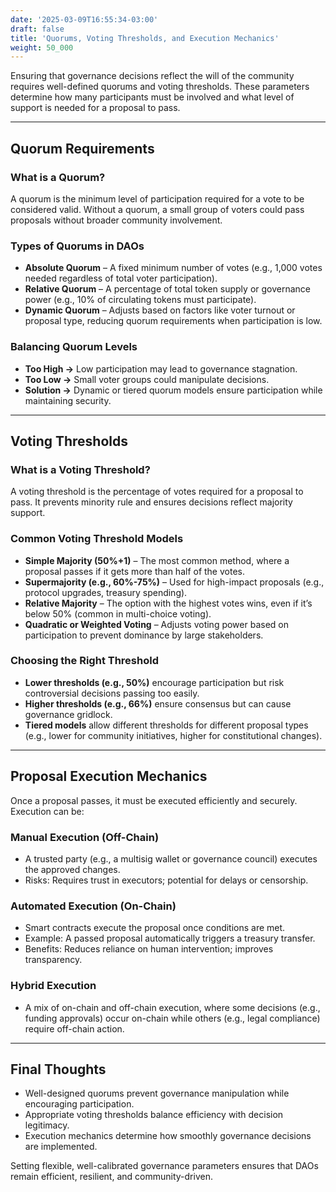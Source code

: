 ```yaml
---
date: '2025-03-09T16:55:34-03:00'
draft: false
title: 'Quorums, Voting Thresholds, and Execution Mechanics'
weight: 50_000
---
```


Ensuring that governance decisions reflect the will of the community requires well-defined quorums and voting thresholds. These parameters determine how many participants must be involved and what level of support is needed for a proposal to pass.

---

## **Quorum Requirements**  

### **What is a Quorum?**  
A quorum is the minimum level of participation required for a vote to be considered valid. Without a quorum, a small group of voters could pass proposals without broader community involvement.  

### **Types of Quorums in DAOs**  

- **Absolute Quorum** – A fixed minimum number of votes (e.g., 1,000 votes needed regardless of total voter participation).  
- **Relative Quorum** – A percentage of total token supply or governance power (e.g., 10% of circulating tokens must participate).  
- **Dynamic Quorum** – Adjusts based on factors like voter turnout or proposal type, reducing quorum requirements when participation is low.  

### **Balancing Quorum Levels**  

- **Too High →** Low participation may lead to governance stagnation.  
- **Too Low →** Small voter groups could manipulate decisions.  
- **Solution →** Dynamic or tiered quorum models ensure participation while maintaining security.  

---

## **Voting Thresholds**  

### **What is a Voting Threshold?**  
A voting threshold is the percentage of votes required for a proposal to pass. It prevents minority rule and ensures decisions reflect majority support.  

### **Common Voting Threshold Models**  

- **Simple Majority (50%+1)** – The most common method, where a proposal passes if it gets more than half of the votes.  
- **Supermajority (e.g., 60%-75%)** – Used for high-impact proposals (e.g., protocol upgrades, treasury spending).  
- **Relative Majority** – The option with the highest votes wins, even if it’s below 50% (common in multi-choice voting).  
- **Quadratic or Weighted Voting** – Adjusts voting power based on participation to prevent dominance by large stakeholders.  

### **Choosing the Right Threshold**  

- **Lower thresholds (e.g., 50%)** encourage participation but risk controversial decisions passing too easily.  
- **Higher thresholds (e.g., 66%)** ensure consensus but can cause governance gridlock.  
- **Tiered models** allow different thresholds for different proposal types (e.g., lower for community initiatives, higher for constitutional changes).  

---

## **Proposal Execution Mechanics**  

Once a proposal passes, it must be executed efficiently and securely. Execution can be:  

### **Manual Execution (Off-Chain)**  
- A trusted party (e.g., a multisig wallet or governance council) executes the approved changes.  
- Risks: Requires trust in executors; potential for delays or censorship.  

### **Automated Execution (On-Chain)**  
- Smart contracts execute the proposal once conditions are met.  
- Example: A passed proposal automatically triggers a treasury transfer.  
- Benefits: Reduces reliance on human intervention; improves transparency.  

### **Hybrid Execution**  
- A mix of on-chain and off-chain execution, where some decisions (e.g., funding approvals) occur on-chain while others (e.g., legal compliance) require off-chain action.  

---

## **Final Thoughts**  

- Well-designed quorums prevent governance manipulation while encouraging participation.
- Appropriate voting thresholds balance efficiency with decision legitimacy.
- Execution mechanics determine how smoothly governance decisions are implemented.

Setting flexible, well-calibrated governance parameters ensures that DAOs remain efficient, resilient, and community-driven.  

